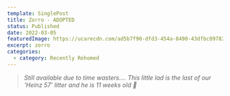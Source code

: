 ```yaml
---
template: SinglePost
title: Zorro - ADOPTED
status: Published
date: 2022-03-05
featuredImage: https://ucarecdn.com/ad5b7f90-dfd3-454a-8490-43dfbc09782f/-/crop/405x379/0,64/-/preview/
excerpt: zorro
categories:
  - category: Recently Rehomed
---
```

> *Still available due to time wasters….
> This little lad is the last of our ‘Heinz 57’ litter and he is 11 weeks old 🥰*